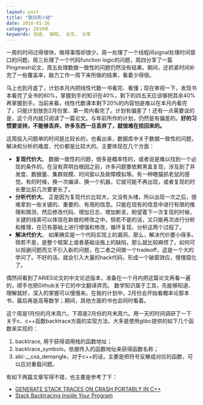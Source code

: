 ```yaml
---
layout: post
title: "第四周小结"
date: 2018-01-26
category: 2018年
keywords: 总结， 缺陷， 论文， 分享
---
```


一周的时间过得很快，做得事情却很少。周一处理了一个线程间signal处理时间窗口的问题，周三处理了一个代码function logic的问题，周四分享了一篇Pingmesh论文，周五处理数据一致性的问题仍然没有结果。期间，还抓紧时间补充了一些覆盖率，脑力工作一周下来所做的结果，看着少得很。

马上也到月底了，计划本月内把线性代数一书看完、看懂；现在审视一下，发现书本看完了全书的80%，掌握到手的知识在40%，剩下的四五天应该够把其余40%再掌握到手。当前来看，线性代数课本剩下20%的内容怕是难以在本月内看完了，只能计划放到2月份里、第一周内看完了。计划有偏差了！还有一点需要说的是，这个月内就只阅读了一篇论文。与年前所作的计划，仍然是有偏差的。**好的习惯要坚持，不能够丢弃，许多东西一旦丢弃了，就很难在拾回来的。**

这周投入问题单的时间是比较长的，也看出来，数据库中关于数据一致性的问题，解决和分析的难度、代价都是比较大的。主要体现在几个方面：

* **复现代价大**。 数据一致性的问题，很多是概率性的，或者说是难以找到一个必现的条件的。在没有弄明白根因之前，许多问题要依赖黑盒复现，涉及到了并发度、数据量、集群规模、时间窗以及故障模拟等。有一种瞎猫抓老鼠的感觉。有的时候，换一次编译、换一个机器，它就可能不再出现，或者复现的时长要比前几次要更长了。
* **分析代价大**。 正是因为复现代价比较大，又没有头绪，所以出现一次之后，很难拿到一些关键的、重要的、有用的信息。只能在现有的信息中进行有限的推理和猜测，然后修改代码、增加日志、增加断言，盼望着下一次复现的时候，关键的线索可以体现在新做的修改之中。倘若不是的话，又只能再次进行分析和推理，在已有基础上进行增强和修改，循环复现、分析这两个过程了。
* **解决代价大**。 如果确实是一个代码实现上的漏洞，那么，解决代价要小得多。倘若不是，是整个框架上或者基础设施上的缺陷，那么就比较麻烦了。如何可以规避问题而又不引入新的问题，在二者之间做一个tradeoff，这是一个大的学问了。不好的话，就会引入大量的hack代码，形成一个破窗效应，慢慢腐化了。

偶然间看到了ARIES论文的中文论述版本，准备在一个月内把这篇论文再看一遍的，顺手也把Github关于它的中文翻译弄完。 数学知识属于工具，先能够知道、理解就好，深入的掌握可以慢慢来。在我的计划中，2月份会开始看概率论那本书，最后再是高等数学；期间，其他方面的书也会同时看着。

这个周是1月份的月末周六，下周是2月份的月末周六。用一天的时间调研了一下关于c、c++函数backtrace方面的实现方法，大多是使用glibc提供的如下几个函数来实现的：

1. backtrace, 用于获得调用栈的函数地址；
2. backtrace_symbols，依据传入的函数地址来获得函数名称；
3. abi::__cxa_demangle，对于c++的话，主要是把符号反解成对应的函数，可以应对重载问题。

有如下两篇文章写得不错，也主要是参考了下：

* [GENERATE STACK TRACES ON CRASH PORTABLY IN C++](https://oroboro.com/stack-trace-on-crash/)
* [Stack Backtracing Inside Your Program](http://www.linuxjournal.com/article/6391?page=0)
